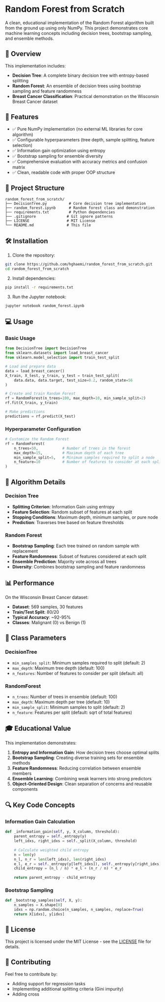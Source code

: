 # Random Forest from Scratch

A clean, educational implementation of the Random Forest algorithm built from the ground up using only NumPy. This project demonstrates core machine learning concepts including decision trees, bootstrap sampling, and ensemble methods.

## 🎯 Overview

This implementation includes:
- **Decision Tree**: A complete binary decision tree with entropy-based splitting
- **Random Forest**: An ensemble of decision trees using bootstrap sampling and feature randomness
- **Breast Cancer Classification**: Practical demonstration on the Wisconsin Breast Cancer dataset

## 🚀 Features

- ✅ Pure NumPy implementation (no external ML libraries for core algorithm)
- ✅ Configurable hyperparameters (tree depth, sample splitting, feature selection)
- ✅ Information gain optimization using entropy
- ✅ Bootstrap sampling for ensemble diversity
- ✅ Comprehensive evaluation with accuracy metrics and confusion matrix
- ✅ Clean, readable code with proper OOP structure

## 📁 Project Structure

```
random_forest_from_scratch/
├── DecisionTree.py          # Core decision tree implementation
├── random_forest.ipynb      # Random forest class and demonstration
├── requirements.txt         # Python dependencies
├── .gitignore              # Git ignore patterns
├── LICENSE                 # MIT License
└── README.md               # This file
```

## 🛠️ Installation

1. Clone the repository:
```bash
git clone https://github.com/hghaemi/random_forest_from_scratch.git
cd random_forest_from_scratch
```

2. Install dependencies:
```bash
pip install -r requirements.txt
```

3. Run the Jupyter notebook:
```bash
jupyter notebook random_forest.ipynb
```

## 💻 Usage

### Basic Usage

```python
from DecisionTree import DecisionTree
from sklearn.datasets import load_breast_cancer
from sklearn.model_selection import train_test_split

# Load and prepare data
data = load_breast_cancer()
X_train, X_test, y_train, y_test = train_test_split(
    data.data, data.target, test_size=0.2, random_state=56
)

# Create and train Random Forest
rf = RandomForest(n_trees=100, max_depth=10, min_sample_split=2)
rf.fit(X_train, y_train)

# Make predictions
predictions = rf.predict(X_test)
```

### Hyperparameter Configuration

```python
# Customize the Random Forest
rf = RandomForest(
    n_trees=50,           # Number of trees in the forest
    max_depth=15,         # Maximum depth of each tree
    min_sample_split=5,   # Minimum samples required to split a node
    n_feature=10          # Number of features to consider at each split
)
```

## 🧮 Algorithm Details

### Decision Tree
- **Splitting Criterion**: Information Gain using entropy
- **Feature Selection**: Random subset of features at each split
- **Stopping Conditions**: Maximum depth, minimum samples, or pure node
- **Prediction**: Traverses tree based on feature thresholds

### Random Forest
- **Bootstrap Sampling**: Each tree trained on random sample with replacement
- **Feature Randomness**: Subset of features considered at each split
- **Ensemble Prediction**: Majority vote across all trees
- **Diversity**: Combines bootstrap sampling and feature randomness

## 📊 Performance

On the Wisconsin Breast Cancer dataset:
- **Dataset**: 569 samples, 30 features
- **Train/Test Split**: 80/20
- **Typical Accuracy**: ~92-95%
- **Classes**: Malignant (0) vs Benign (1)

## 🔧 Class Parameters

### DecisionTree
- `min_samples_split`: Minimum samples required to split (default: 2)
- `max_depth`: Maximum tree depth (default: 100)
- `n_features`: Number of features to consider per split (default: all)

### RandomForest
- `n_trees`: Number of trees in ensemble (default: 100)
- `max_depth`: Maximum depth per tree (default: 10)
- `min_sample_split`: Minimum samples to split (default: 2)
- `n_feature`: Features per split (default: sqrt of total features)

## 🎓 Educational Value

This implementation demonstrates:
1. **Entropy and Information Gain**: How decision trees choose optimal splits
2. **Bootstrap Sampling**: Creating diverse training sets for ensemble methods
3. **Feature Randomness**: Reducing correlation between ensemble members
4. **Ensemble Learning**: Combining weak learners into strong predictors
5. **Object-Oriented Design**: Clean separation of concerns and reusable components

## 🔍 Key Code Concepts

### Information Gain Calculation
```python
def _information_gain(self, y, X_column, threshold):
    parent_entropy = self._entropy(y)
    left_idxs, right_idxs = self._split(X_column, threshold)
    
    # Calculate weighted child entropy
    n = len(y)
    n_l, n_r = len(left_idxs), len(right_idxs)
    e_l, e_r = self._entropy(y[left_idxs]), self._entropy(y[right_idxs])
    child_entropy = (n_l / n) * e_l + (n_r / n) * e_r
    
    return parent_entropy - child_entropy
```

### Bootstrap Sampling
```python
def _bootstrap_samples(self, X, y):
    n_samples = X.shape[0]
    idxs = np.random.choice(n_samples, n_samples, replace=True)
    return X[idxs], y[idxs]
```

## 📄 License

This project is licensed under the MIT License - see the [LICENSE](LICENSE) file for details.

## 🤝 Contributing

Feel free to contribute by:
- Adding support for regression tasks
- Implementing additional splitting criteria (Gini impurity)
- Adding cross